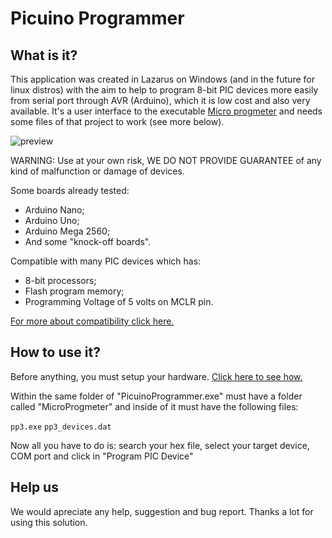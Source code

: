 # Picuino Programmer

## What is it?

This application was created in Lazarus on Windows (and in the future for linux distros) with the aim to help to program 8-bit PIC devices more easily from serial port through AVR (Arduino), which it is low cost and also very available. It's a user interface to the executable [Micro progmeter](https://github.com/jaromir-sukuba/micro_progmeter) and needs some files of that project to work (see more below).

![preview](https://user-images.githubusercontent.com/74105086/156858529-0c2b3ac1-662b-43c9-9e55-643fdca54aba.png)

WARNING: Use at your own risk, WE DO NOT PROVIDE GUARANTEE of any kind of malfunction or damage of devices.

Some boards already tested:
- Arduino Nano;
- Arduino Uno;
- Arduino Mega 2560;
- And some "knock-off boards".

Compatible with many PIC devices which has:
- 8-bit processors;
- Flash program memory;
- Programming Voltage of 5 volts on MCLR pin.

[For more about compatibility click here.](https://github.com/jaromir-sukuba/a-p-prog/blob/master/README.md#supported-devices)

## How to use it?

Before anything, you must setup your hardware. [Click here to see how.](https://github.com/jaromir-sukuba/a-p-prog/blob/master/README.md#hardware)

Within the same folder of "PicuinoProgrammer.exe" must have a folder called "MicroProgmeter" and inside of it must have the following files:

`pp3.exe`
`pp3_devices.dat`

Now all you have to do is: search your hex file, select your target device, COM port and click in "Program PIC Device"

## Help us

We would apreciate any help, suggestion and bug report.
Thanks a lot for using this solution.
